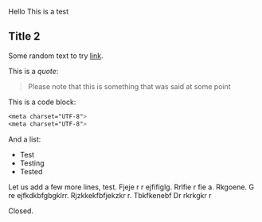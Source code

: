 Hello
This is a test


## Title 2
Some random text to try [link](https://test.com). 

This is a *quote*:
> Please note that this is something that was said at some point

This is a code block:

```css
<meta charset="UTF-8">
<meta charset="UTF-8">
```

And a list:
- Test
- Testing
- Tested

Let us add a few more lines, test. Fjeje r r ejfifiglg. Rrlfie r fie a. Rkgoene. G re ejfkdkbfgbgklrr. Rjzkkekfbfjekzkr r. Tbkfkenebf Dr rkrkgkr r 

Closed.
